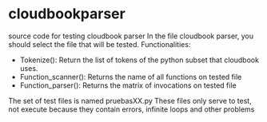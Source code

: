 # cloudbookparser
source code for testing cloudbook parser
In the file cloudbook parser, you should select the file that will be tested.
Functionalities:
- Tokenize(): Return the list of tokens of the python subset that cloudbook uses.
- Function_scanner(): Returns the name of all functions on tested file
- Function_parser(): Returns the matrix of invocations on tested file

The set of test files is named pruebasXX.py
These files only serve to test, not execute because they contain errors, infinite loops and other problems
